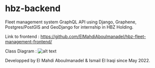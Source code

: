 # hbz-backend
Fleet management system GraphQL API using Django, Graphene, Postgres/PostGIS and GeoDjango for internship in HBZ Holding.

Link to frontend : https://github.com/ElMahdiAboulmanadel/hbz-fleet-management-frontend/

Class Diagram : 
![alt text](https://github.com/ElMahdiAboulmanadel/hbz-backend/blob/master/HBZ%20-%20Conception.png)


Developped by El Mahdi Aboulmanadel & Ismail El Iraqi since May 2022.
